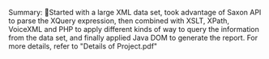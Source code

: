 Summary:
Started with a large XML data set, took advantage of Saxon API to parse the XQuery expression, then combined with XSLT, XPath, VoiceXML and PHP to apply different kinds of way to query the information from the data set, and finally applied Java DOM to generate the report. 
For more details, refer to "Details of Project.pdf"
